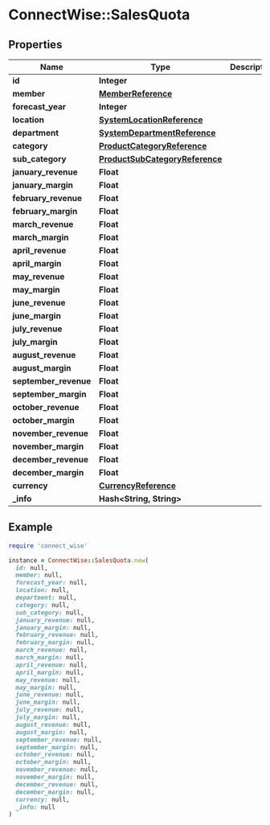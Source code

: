# ConnectWise::SalesQuota

## Properties

| Name | Type | Description | Notes |
| ---- | ---- | ----------- | ----- |
| **id** | **Integer** |  | [optional] |
| **member** | [**MemberReference**](MemberReference.md) |  | [optional] |
| **forecast_year** | **Integer** |  | [optional] |
| **location** | [**SystemLocationReference**](SystemLocationReference.md) |  | [optional] |
| **department** | [**SystemDepartmentReference**](SystemDepartmentReference.md) |  | [optional] |
| **category** | [**ProductCategoryReference**](ProductCategoryReference.md) |  | [optional] |
| **sub_category** | [**ProductSubCategoryReference**](ProductSubCategoryReference.md) |  | [optional] |
| **january_revenue** | **Float** |  | [optional] |
| **january_margin** | **Float** |  | [optional] |
| **february_revenue** | **Float** |  | [optional] |
| **february_margin** | **Float** |  | [optional] |
| **march_revenue** | **Float** |  | [optional] |
| **march_margin** | **Float** |  | [optional] |
| **april_revenue** | **Float** |  | [optional] |
| **april_margin** | **Float** |  | [optional] |
| **may_revenue** | **Float** |  | [optional] |
| **may_margin** | **Float** |  | [optional] |
| **june_revenue** | **Float** |  | [optional] |
| **june_margin** | **Float** |  | [optional] |
| **july_revenue** | **Float** |  | [optional] |
| **july_margin** | **Float** |  | [optional] |
| **august_revenue** | **Float** |  | [optional] |
| **august_margin** | **Float** |  | [optional] |
| **september_revenue** | **Float** |  | [optional] |
| **september_margin** | **Float** |  | [optional] |
| **october_revenue** | **Float** |  | [optional] |
| **october_margin** | **Float** |  | [optional] |
| **november_revenue** | **Float** |  | [optional] |
| **november_margin** | **Float** |  | [optional] |
| **december_revenue** | **Float** |  | [optional] |
| **december_margin** | **Float** |  | [optional] |
| **currency** | [**CurrencyReference**](CurrencyReference.md) |  | [optional] |
| **_info** | **Hash&lt;String, String&gt;** |  | [optional] |

## Example

```ruby
require 'connect_wise'

instance = ConnectWise::SalesQuota.new(
  id: null,
  member: null,
  forecast_year: null,
  location: null,
  department: null,
  category: null,
  sub_category: null,
  january_revenue: null,
  january_margin: null,
  february_revenue: null,
  february_margin: null,
  march_revenue: null,
  march_margin: null,
  april_revenue: null,
  april_margin: null,
  may_revenue: null,
  may_margin: null,
  june_revenue: null,
  june_margin: null,
  july_revenue: null,
  july_margin: null,
  august_revenue: null,
  august_margin: null,
  september_revenue: null,
  september_margin: null,
  october_revenue: null,
  october_margin: null,
  november_revenue: null,
  november_margin: null,
  december_revenue: null,
  december_margin: null,
  currency: null,
  _info: null
)
```

